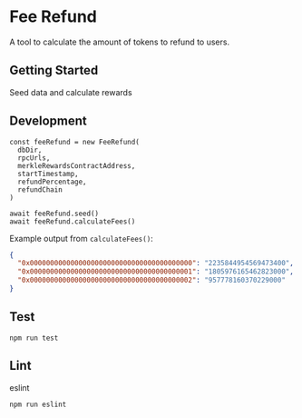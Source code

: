 # Fee Refund
A tool to calculate the amount of tokens to refund to users.

## Getting Started

Seed data and calculate rewards

## Development
 
```
const feeRefund = new FeeRefund(
  dbDir,
  rpcUrls,
  merkleRewardsContractAddress,
  startTimestamp,
  refundPercentage,
  refundChain
)

await feeRefund.seed()
await feeRefund.calculateFees()
```

Example output from `calculateFees()`:

```json
{
  "0x0000000000000000000000000000000000000000": "2235844954569473400",
  "0x0000000000000000000000000000000000000001": "1805976165462823000",
  "0x0000000000000000000000000000000000000002": "957778160370229000"
}
```

## Test

```shell
npm run test
```

## Lint

eslint
```shell
npm run eslint
```
